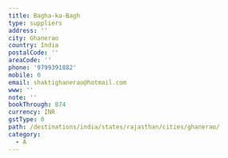 ```yaml
---
title: Bagha-ka-Bagh
type: suppliers
address: ''
city: Ghanerao
country: India
postalCode: ''
areaCode: ''
phone: '9799391882'
mobile: 0
email: shaktighanerao@hotmail.com
www: ''
note: ''
bookThrough: 874
currency: INR
gstType: 0
path: /destinations/india/states/rajasthan/cities/ghanerao/
category:
  - A
---
```



